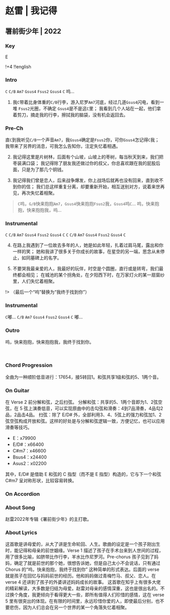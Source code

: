 # 赵雷 | 我记得
## 署前街少年 | 2022

### Key
E
&nbsp;

!+4
!!english

### Intro
`C` `C/B` `Am7` `Gsus4` `Fsus2` `Gsus4` `C`
呜...

1. 我`C`带着比身体重的`C/B`行李，游入尼罗`Am7`河底，经过几道`Gsus4`闪电，看到一堆 `Fsus2`光圈，不确定 `Gsus4`是不是这`C`里；
我看到几个人站在一起，他们拿着剪刀，摘走我的行李，擦拭我的脑袋，没有机会返回去。

### Pre-Ch
直`C`到我听见`C/B`一个声音`Am7`，我`Gsus4`确定是`Fsus2`你，可你`Gsus4`怎记得`C`我；
我带来了另界的消息，可我怎么告知你，注定失忆着相遇。

2. 我记得这里是片树林，后面有个山坡，山坡上的枣树，每当秋天到来，我们把枣装满口袋；
我记得除了朋友我还做过你的叔父，你总喜欢跟在我的屁股后面，只是为了那几个铜钱。

3. 我记得我们曾是恋人，后来战争爆发，你上战场后就再也没有回来，直到收不到你的信；
我们总这样重复分离，却要重新开始，相互送别对方，说着来世再见，再次失忆着相聚。

> `C`呜，`G/B`快来抱抱`Am7`，`Gsus4`快来抱抱`Fsus2`我，`Gsus4`呜`C`...
> 呜，快来抱抱，快来抱抱我，呜...

### Instrumental
`C` `C/B` `Am7` `Gsus4` `Fsus2` `Gsus4` `C`
`C` `C/B` `Am7` `Gsus4` `Fsus2` `Gsus4` `C`

4. 在路上我遇到了一位故去多年的人，她是如此年轻，扎着过肩马尾，露出和你一样的笑；
她和我讲了很多关于你成长的故事，在星空的另一端，思念从未停止，如同墓碑上的名字。

5. 不要哭我最亲爱的人，我最好的玩伴，时空是个圆圈，直行或是转弯，我们最终都会相见；
在城池的某个拐角处，在夕阳西下时，在万家灯火的某一扇窗纱里，人们失忆着相聚。

!> （最后一个“呜”替换为“我终于找到你”）

### Instrumental
`C`嘟... `C/B` `Am7` `Gsus4` `Fsus2` `Gsus4` `C`
嘟...

### Outro
呜，快来抱抱，快来抱抱我，我终于找到你。


&nbsp;&nbsp;

### Chord Progression
全曲为一种顺阶低音进行：17654，接5转回1。和弦共享1级和弦的5、1两个音。

### On Guitar
在 Verse 2 前分解和弦，之后扫弦。
分解和弦：共享的5、1两个音即为1、2弦空弦，在 5 弦上演奏低音，可以实现原曲中的击勾弦和滑奏：4到7品滑奏，4品勾2品，2品击4品。
扫弦：除了 E/D# 外，全部利用3、4、5弦上的强力和弦加1、2弦空弦构成开放和弦。这样的好处是与分解和弦逻辑一致，方便记忆，也可以应用滑奏等技巧。
- E：x79900
- E/D#：x66400
- C#m7：x46600
- Bsus4：x24400
- Asus2：x02200

其中，E/D# 是借助 E 和弦的 C 指型（而不是 E 指型）构造的，它与下一个和弦 C#m7 呈对称形状，比较容易转换。


### On Accordion


### About Song
赵雷2022年专辑《署前街少年》的主打歌。

### About Lyrics
这首歌是讲母爱的，从大了讲是生命轮回、人生。歌曲的设定是一个孩子刚出生时，能记得和母亲的前世姻缘。Verse 1 描述了孩子在手术台来到人世间的过程，用了很多比喻，如脐带比作行李，羊水比作尼罗河。Pre-chorus 孩子见到了妈妈，确定了就是前世的那个她，很想告诉她，但是自己太小不会说话，只有通过 Chorus 的“呜，快来抱抱，我终于找到你” 这种简单的形式表达。后面的 verse 就是孩子在回忆与妈妈前世的经历。他和妈妈做过青梅竹马、叔父、恋人。在 verse 4 还讲到了孩子的外婆讲述妈妈成长的故事。
这首歌在知乎上有很多大佬的精彩解读，大多数是归结为母爱。赵雷对母亲的感情深重，这也是很出名的。不过换个角度，我更倾向于看得更大一些，即所有值得人们珍惜的感情，这在 verse 5 里有很突出的体现。在有限的时间里，永远珍惜你爱的人，即使最后分别，也不要悲伤，因为人们总会在另一个世界的某一个角落失忆着相聚。

